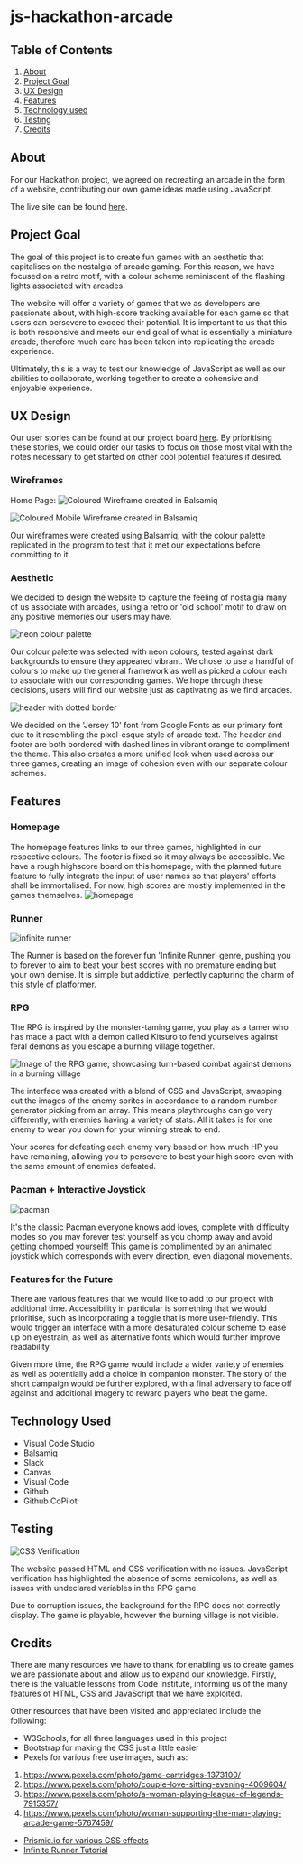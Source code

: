 # js-hackathon-arcade


## Table of Contents

1. [About](#about)
2. [Project Goal](#project-goal)
3. [UX Design](#ux-design)
4. [Features](#features)
5. [Technology used](#technology-used)
6. [Testing](#testing)
7. [Credits](#credits)

## About

For our Hackathon project, we agreed on recreating an arcade in the form of a website, contributing our own game ideas made using JavaScript.

The live site can be found [here](https://abrawalker.github.io/js-hackathon-arcade/).

## Project Goal

The goal of this project is to create fun games with an aesthetic that capitalises on the nostalgia of arcade gaming. For this reason, we have focused on a retro motif, with a colour scheme reminiscent of the flashing lights associated with arcades. 

The website will offer a variety of games that we as developers are passionate about, with high-score tracking available for each game so that users can persevere to exceed their potential. It is important to us that this is both responsive and meets our end goal of what is essentially a miniature arcade, therefore much care has been taken into replicating the arcade experience.

Ultimately, this is a way to test our knowledge of JavaScript as well as our abilities to collaborate, working together to create a cohensive and enjoyable experience.

## UX Design

Our user stories can be found at our project board [here](https://github.com/users/AbraWalker/projects/7). 
By prioritising these stories, we could order our tasks to focus on those most vital with the notes necessary to get started on other cool potential features if desired. 

### Wireframes

Home Page:
![Coloured Wireframe created in Balsamiq](assets/images/readme/coloured%20wireframe%20(homepage).png)

![Coloured Mobile Wireframe created in Balsamiq](assets/images/readme/coloured%20wireframe%20(mobile).png)



Our wireframes were created using Balsamiq, with the colour palette replicated in the program to test that it met our expectations before committing to it. 


### Aesthetic

We decided to design the website to capture the feeling of nostalgia many of us associate with arcades, using a retro or 'old school' motif to draw on any positive memories our users may have. 

![neon colour palette](assets/images/readme/Arcade%20Palette.png)

Our colour palette was selected with neon colours, tested against dark backgrounds to ensure they appeared vibrant. We chose to use a handful of colours to make up the general framework as well as picked a colour each to associate with our corresponding games. We hope through these decisions, users will find our website just as captivating as we find arcades. 

![header with dotted border](assets/images/readme/Header.png)

We decided on the 'Jersey 10' font from Google Fonts as our primary font due to it resembling the pixel-esque style of arcade text. The header and footer are both bordered with dashed lines in vibrant orange to compliment the theme. This also creates a more unified look when used across our three games, creating an image of cohesion even with our separate colour schemes. 

## Features

### Homepage

The homepage features links to our three games, highlighted in our respective colours. The footer is fixed so it may always be accessible. 
We have a rough highscore board on this homepage, with the planned future feature to fully integrate the input of user names so that players' efforts shall be immortalised. For now, high scores are mostly implemented in the games themselves. 
![homepage](assets/images/readme/homepage.png)


### Runner

![infinite runner](assets/images/readme/runner.png)

The Runner is based on the forever fun 'Infinite Runner' genre, pushing you to forever to aim to beat your best scores with no premature ending but your own demise. It is simple but addictive, perfectly capturing the charm of this style of platformer. 

### RPG

The RPG is inspired by the monster-taming game, you play as a tamer who has made a pact with a demon called Kitsuro to fend yourselves against feral demons as you escape a burning village together. 

![Image of the RPG game, showcasing turn-based combat against demons in a burning village](assets/images/readme/RPG.png)

The interface was created with a blend of CSS and JavaScript, swapping out the images of the enemy sprites in accordance to a random number generator picking from an array. This means playthroughs can go very differently, with enemies having a variety of stats. All it takes is for one enemy to wear you down for your winning streak to end. 

Your scores for defeating each enemy vary based on how much HP you have remaining, allowing you to persevere to best your high score even with the same amount of enemies defeated. 


### Pacman + Interactive Joystick

![pacman](assets/images/readme/pacman.png)

It's the classic Pacman everyone knows add loves, complete with difficulty modes so you may forever test yourself as you chomp away and avoid getting chomped yourself! This game is complimented by an animated joystick which corresponds with every direction, even diagonal movements.


### Features for the Future

There are various features that we would like to add to our project with additional time. Accessibility in particular is something that we would prioritise, such as incorporating a toggle that is more user-friendly. This would trigger an interface with a more desaturated colour scheme to ease up on eyestrain, as well as alternative fonts which would further improve readability. 

Given more time, the RPG game would include a wider variety of enemies as well as potentially add a choice in companion monster. The story of the short campaign would be further explored, with a final adversary to face off against and additional imagery to reward players who beat the game. 



## Technology Used

- Visual Code Studio
- Balsamiq
- Slack
- Canvas
- Visual Code
- Github
- Github CoPilot


## Testing

![CSS Verification](assets/images/readme/CSS%20verification.png)

The website passed HTML and CSS verification with no issues. 
JavaScript verification has highlighted the absence of some semicolons, as well as issues with undeclared variables in the RPG game. 

Due to corruption issues, the background for the RPG does not correctly display. The game is playable, however the burning village is not visible. 

## Credits
There are many resources we have to thank for enabling us to create games we are passionate about and allow us to expand our knowledge. Firstly, there is the valuable lessons from Code Institute, informing us of the many features of HTML, CSS and JavaScript that we have exploited. 

Other resources that have been visited and appreciated include the following:

- W3Schools, for all three languages used in this project
- Bootstrap for making the CSS just a little easier
- Pexels for various free use images, such as: 
 1. https://www.pexels.com/photo/game-cartridges-1373100/
 2. https://www.pexels.com/photo/couple-love-sitting-evening-4009604/
 3. https://www.pexels.com/photo/a-woman-playing-league-of-legends-7915357/
 4. https://www.pexels.com/photo/woman-supporting-the-man-playing-arcade-game-5767459/
 - [Prismic.io for various CSS effects](https://prismic.io/blog/css-hover-effects)
 - [Infinite Runner Tutorial](https://www.youtube.com/watch?v=OnkimGiEkb4)


